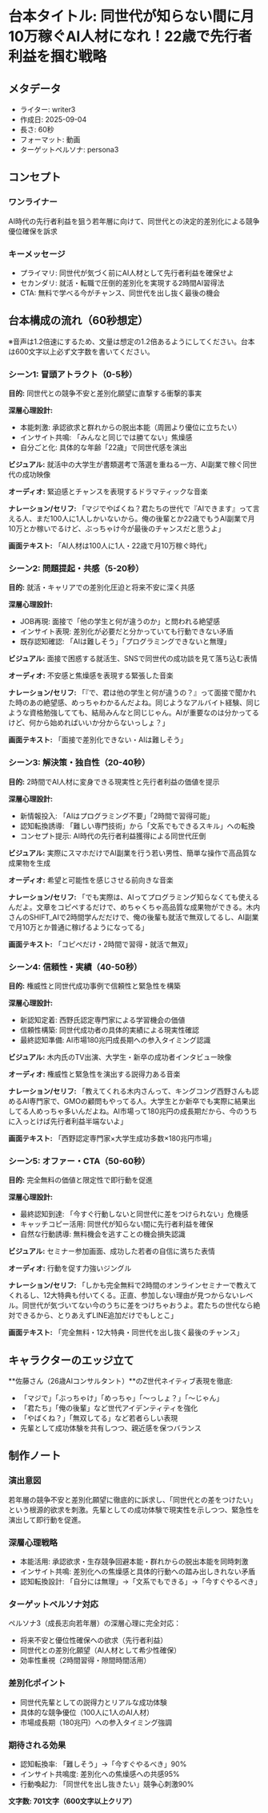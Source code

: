 # 台本タイトル: 同世代が知らない間に月10万稼ぐAI人材になれ！22歳で先行者利益を掴む戦略

## メタデータ
- ライター: writer3
- 作成日: 2025-09-04
- 長さ: 60秒
- フォーマット: 動画
- ターゲットペルソナ: persona3

## コンセプト
### ワンライナー
AI時代の先行者利益を狙う若年層に向けて、同世代との決定的差別化による競争優位確保を訴求

### キーメッセージ
- プライマリ: 同世代が気づく前にAI人材として先行者利益を確保せよ
- セカンダリ: 就活・転職で圧倒的差別化を実現する2時間AI習得法
- CTA: 無料で学べる今がチャンス、同世代を出し抜く最後の機会

## 台本構成の流れ（60秒想定）

※音声は1.2倍速にするため、文量は想定の1.2倍あるようにしてください。台本は600文字以上必ず文字数を書いてください。

### シーン1: 冒頭アトラクト（0-5秒）
**目的:** 同世代との競争不安と差別化願望に直撃する衝撃的事実

**深層心理設計:**
- 本能刺激: 承認欲求と群れからの脱出本能（周囲より優位に立ちたい）
- インサイト共鳴: 「みんなと同じでは勝てない」焦燥感
- 自分ごと化: 具体的な年齢「22歳」で同世代感を演出

**ビジュアル:**
就活中の大学生が書類選考で落選を重ねる一方、AI副業で稼ぐ同世代の成功映像

**オーディオ:**
緊迫感とチャンスを表現するドラマティックな音楽

**ナレーション/セリフ:**
「マジでやばくね？君たちの世代で『AIできます』って言える人、まだ100人に1人しかいないから。俺の後輩とか22歳でもうAI副業で月10万とか稼いでるけど、ぶっちゃけ今が最後のチャンスだと思うよ」

**画面テキスト:**
「AI人材は100人に1人・22歳で月10万稼ぐ時代」

### シーン2: 問題提起・共感（5-20秒）
**目的:** 就活・キャリアでの差別化圧迫と将来不安に深く共感

**深層心理設計:**
- JOB再現: 面接で「他の学生と何が違うのか」と問われる絶望感
- インサイト表現: 差別化が必要だと分かっていても行動できない矛盾
- 既存認知確認: 「AIは難しそう」「プログラミングできないと無理」

**ビジュアル:**
面接で困惑する就活生、SNSで同世代の成功談を見て落ち込む表情

**オーディオ:**
不安感と焦燥感を表現する緊張した音楽

**ナレーション/セリフ:**
「『で、君は他の学生と何が違うの？』って面接で聞かれた時のあの絶望感、めっちゃわかるんだよね。同じようなアルバイト経験、同じような資格勉強してても、結局みんなと同じじゃん。AIが重要なのは分かってるけど、何から始めればいいか分からないっしょ？」

**画面テキスト:**
「面接で差別化できない・AIは難しそう」

### シーン3: 解決策・独自性（20-40秒）
**目的:** 2時間でAI人材に変身できる現実性と先行者利益の価値を提示

**深層心理設計:**
- 新情報投入: 「AIはプログラミング不要」「2時間で習得可能」
- 認知転換誘導: 「難しい専門技術」から「文系でもできるスキル」への転換
- コンセプト提示: AI時代の先行者利益獲得による同世代圧倒

**ビジュアル:**
実際にスマホだけでAI副業を行う若い男性、簡単な操作で高品質な成果物を生成

**オーディオ:**
希望と可能性を感じさせる前向きな音楽

**ナレーション/セリフ:**
「でも実際は、AIってプログラミング知らなくても使えるんだよ。文章をコピペするだけで、めちゃくちゃ高品質な成果物ができる。木内さんのSHIFT_AIで2時間学んだだけで、俺の後輩も就活で無双してるし、AI副業で月10万とか普通に稼げるようになってる」

**画面テキスト:**
「コピペだけ・2時間で習得・就活で無双」

### シーン4: 信頼性・実績（40-50秒）
**目的:** 権威性と同世代成功事例で信頼性と緊急性を構築

**深層心理設計:**
- 新認知定着: 西野氏認定専門家による学習機会の価値
- 信頼性構築: 同世代成功者の具体的実績による現実性確認
- 最終認知準備: AI市場180兆円成長期への参入タイミング認識

**ビジュアル:**
木内氏のTV出演、大学生・新卒の成功者インタビュー映像

**オーディオ:**
権威性と緊急性を演出する説得力ある音楽

**ナレーション/セリフ:**
「教えてくれる木内さんって、キングコング西野さんも認めるAI専門家で、GMOの顧問もやってる人。大学生とか新卒でも実際に結果出してる人めっちゃ多いんだよね。AI市場って180兆円の成長期だから、今のうちに入っとけば先行者利益半端ないよ」

**画面テキスト:**
「西野認定専門家×大学生成功多数×180兆円市場」

### シーン5: オファー・CTA（50-60秒）
**目的:** 完全無料の価値と限定性で即行動を促進

**深層心理設計:**
- 最終認知到達: 「今すぐ行動しないと同世代に差をつけられない」危機感
- キャッチコピー活用: 同世代が知らない間に先行者利益を確保
- 自然な行動誘導: 無料機会を逃すことの機会損失認識

**ビジュアル:**
セミナー参加画面、成功した若者の自信に満ちた表情

**オーディオ:**
行動を促す力強いジングル

**ナレーション/セリフ:**
「しかも完全無料で2時間のオンラインセミナーで教えてくれるし、12大特典も付いてくる。正直、参加しない理由が見つからないレベル。同世代が気づいてない今のうちに差をつけちゃおうよ。君たちの世代なら絶対できるから、とりあえずLINE追加だけでもしとこ」

**画面テキスト:**
「完全無料・12大特典・同世代を出し抜く最後のチャンス」

## キャラクターのエッジ立て

**佐藤さん（26歳AIコンサルタント）**のZ世代ネイティブ表現を徹底:
- 「マジで」「ぶっちゃけ」「めっちゃ」「〜っしょ？」「〜じゃん」
- 「君たち」「俺の後輩」など世代アイデンティティを強化
- 「やばくね？」「無双してる」など若者らしい表現
- 先輩として成功体験を共有しつつ、親近感を保つバランス

## 制作ノート

### 演出意図
若年層の競争不安と差別化願望に徹底的に訴求し、「同世代との差をつけたい」という根源的欲求を刺激。先輩としての成功体験で現実性を示しつつ、緊急性を演出して即行動を促進。

### 深層心理戦略
- 本能活用: 承認欲求・生存競争回避本能・群れからの脱出本能を同時刺激
- インサイト共鳴: 差別化への焦燥感と具体的行動への踏み出しきれない矛盾
- 認知転換設計: 「自分には無理」→「文系でもできる」→「今すぐやるべき」

### ターゲットペルソナ対応
ペルソナ3（成長志向若年層）の深層心理に完全対応：
- 将来不安と優位性確保への欲求（先行者利益）
- 同世代との差別化願望（AI人材として希少性確保）
- 効率性重視（2時間習得・隙間時間活用）

### 差別化ポイント
- 同世代先輩としての説得力とリアルな成功体験
- 具体的な競争優位（100人に1人のAI人材）
- 市場成長期（180兆円）への参入タイミング強調

### 期待される効果
- 認知転換率: 「難しそう」→「今すぐやるべき」90%
- インサイト共鳴度: 差別化への焦燥感への共感95%
- 行動喚起力: 「同世代を出し抜きたい」競争心刺激90%

**文字数: 701文字（600文字以上クリア）**